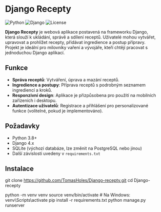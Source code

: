 # Django Recepty

![Python](https://img.shields.io/badge/Python-3.8%2B-blue)
![Django](https://img.shields.io/badge/Django-4.x-green)
![License](https://img.shields.io/badge/license-MIT-orange)

**Django Recepty** je webová aplikace postavená na frameworku Django, která slouží k ukládání, správě a sdílení receptů. Uživatelé mohou vytvářet, upravovat a prohlížet recepty, přidávat ingredience a postup přípravy. Projekt je ideální pro milovníky vaření a vývojáře, kteří chtějí pracovat s jednoduchou Django aplikací.

## Funkce
- **Správa receptů**: Vytváření, úprava a mazání receptů.
- **Ingredience a postupy**: Příprava receptů s podrobným seznamem ingrediencí a kroků.
- **Responzivní design**: Aplikace je přizpůsobena pro použití na mobilních zařízeních i desktopu.
- **Autentizace uživatelů**: Registrace a přihlášení pro personalizované funkce (volitelné, pokud je implementováno).

## Požadavky
- Python 3.8+
- Django 4.x
- SQLite (výchozí databáze, lze změnit na PostgreSQL nebo jinou)
- Další závislosti uvedeny v `requirements.txt`

## Instalace
   git clone https://github.com/TomasHoles/Django-recepty.git
   cd Django-recepty

   python -m venv venv
   source venv/bin/activate  # Na Windows: venv\Scripts\activate
   pip install -r requirements.txt
   python manage.py runserver

